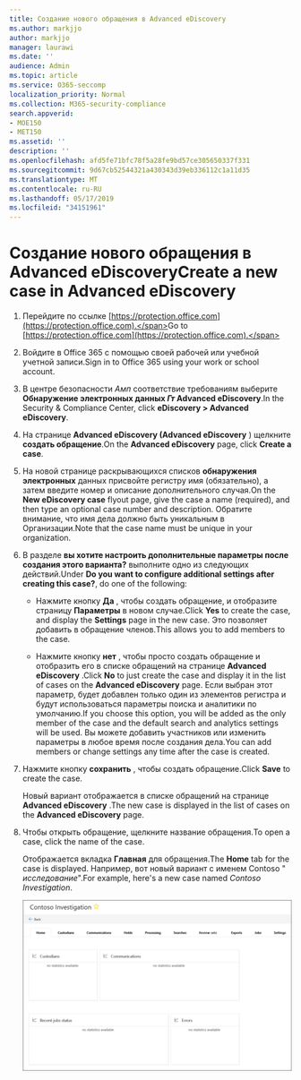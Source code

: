```yaml
---
title: Создание нового обращения в Advanced eDiscovery
ms.author: markjjo
author: markjjo
manager: laurawi
ms.date: ''
audience: Admin
ms.topic: article
ms.service: O365-seccomp
localization_priority: Normal
ms.collection: M365-security-compliance
search.appverid:
- MOE150
- MET150
ms.assetid: ''
description: ''
ms.openlocfilehash: afd5fe71bfc78f5a28fe9bd57ce305650337f331
ms.sourcegitcommit: 9d67cb52544321a430343d39eb336112c1a11d35
ms.translationtype: MT
ms.contentlocale: ru-RU
ms.lasthandoff: 05/17/2019
ms.locfileid: "34151961"
---
```

# <a name="create-a-new-case-in-advanced-ediscovery"></a><span data-ttu-id="622bd-102">Создание нового обращения в Advanced eDiscovery</span><span class="sxs-lookup"><span data-stu-id="622bd-102">Create a new case in Advanced eDiscovery</span></span>  

1. <span data-ttu-id="622bd-103">Перейдите по ссылке [https://protection.office.com](https://protection.office.com).</span><span class="sxs-lookup"><span data-stu-id="622bd-103">Go to [https://protection.office.com](https://protection.office.com).</span></span>
    
2. <span data-ttu-id="622bd-104">Войдите в Office 365 с помощью своей рабочей или учебной учетной записи.</span><span class="sxs-lookup"><span data-stu-id="622bd-104">Sign in to Office 365 using your work or school account.</span></span>
    
3. <span data-ttu-id="622bd-105">В центре безопасности _Амп_ соответствие требованиям выберите **Обнаружение электронных данных _Гт_ Advanced eDiscovery**.</span><span class="sxs-lookup"><span data-stu-id="622bd-105">In the Security & Compliance Center, click **eDiscovery > Advanced eDiscovery**.</span></span>
 
4. <span data-ttu-id="622bd-106">На странице **Advanced eDiscovery (Advanced eDiscovery** ) щелкните **создать обращение**.</span><span class="sxs-lookup"><span data-stu-id="622bd-106">On the **Advanced eDiscovery** page, click **Create a case**.</span></span>
    
5. <span data-ttu-id="622bd-107">На новой странице раскрывающихся списков **обнаружения электронных** данных присвойте регистру имя (обязательно), а затем введите номер и описание дополнительного случая.</span><span class="sxs-lookup"><span data-stu-id="622bd-107">On the **New eDiscovery case** flyout page, give the case a name (required), and then type an optional case number and description.</span></span> <span data-ttu-id="622bd-108">Обратите внимание, что имя дела должно быть уникальным в Организации.</span><span class="sxs-lookup"><span data-stu-id="622bd-108">Note that the case name must be unique in your organization.</span></span>

6. <span data-ttu-id="622bd-109">В разделе **вы хотите настроить дополнительные параметры после создания этого варианта?** выполните одно из следующих действий.</span><span class="sxs-lookup"><span data-stu-id="622bd-109">Under **Do you want to configure additional settings after creating this case?**, do one of the following:</span></span>

    - <span data-ttu-id="622bd-110">Нажмите кнопку **Да** , чтобы создать обращение, и отобразите страницу **Параметры** в новом случае.</span><span class="sxs-lookup"><span data-stu-id="622bd-110">Click **Yes** to create the case, and display the **Settings** page in the new case.</span></span> <span data-ttu-id="622bd-111">Это позволяет добавить в обращение членов.</span><span class="sxs-lookup"><span data-stu-id="622bd-111">This allows you to add members to the case.</span></span>
    
    - <span data-ttu-id="622bd-112">Нажмите кнопку **нет** , чтобы просто создать обращение и отобразить его в списке обращений на странице **Advanced eDiscovery** .</span><span class="sxs-lookup"><span data-stu-id="622bd-112">Click **No** to just create the case and display it in the list of cases on the **Advanced eDiscovery** page.</span></span> <span data-ttu-id="622bd-113">Если выбран этот параметр, будет добавлен только один из элементов регистра и будут использоваться параметры поиска и аналитики по умолчанию.</span><span class="sxs-lookup"><span data-stu-id="622bd-113">If you choose this option, you will be added as the only member of the case and the default search and analytics settings will be used.</span></span> <span data-ttu-id="622bd-114">Вы можете добавить участников или изменить параметры в любое время после создания дела.</span><span class="sxs-lookup"><span data-stu-id="622bd-114">You can add members or change settings any time after the case is created.</span></span>

7. <span data-ttu-id="622bd-115">Нажмите кнопку **сохранить** , чтобы создать обращение.</span><span class="sxs-lookup"><span data-stu-id="622bd-115">Click **Save** to create the case.</span></span>

    <span data-ttu-id="622bd-116">Новый вариант отображается в списке обращений на странице **Advanced eDiscovery** .</span><span class="sxs-lookup"><span data-stu-id="622bd-116">The new case is displayed in the list of cases on the **Advanced eDiscovery** page.</span></span> 

8. <span data-ttu-id="622bd-117">Чтобы открыть обращение, щелкните название обращения.</span><span class="sxs-lookup"><span data-stu-id="622bd-117">To open a case, click the name of the case.</span></span> 

    <span data-ttu-id="622bd-118">Отображается вкладка **Главная** для обращения.</span><span class="sxs-lookup"><span data-stu-id="622bd-118">The **Home** tab for the case is displayed.</span></span> <span data-ttu-id="622bd-119">Например, вот новый вариант с именем Contoso " *исследование*".</span><span class="sxs-lookup"><span data-stu-id="622bd-119">For example, here's a new case named *Contoso Investigation*.</span></span>

    ![Вкладка "Главная" для нового случая в Advanced eDiscovery](../media/newAeDcase.png)
